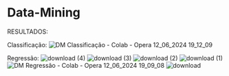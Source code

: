 # Data-Mining
RESULTADOS:

Classificação:
![DM Classificação - Colab - Opera 12_06_2024 19_12_09](https://github.com/GReissC/Data-Mining/assets/114780800/6b27a13f-f2a2-4336-a5b5-b3b5de3f97a4)

Regressão:
![download (4)](https://github.com/GReissC/Data-Mining/assets/114780800/cf5898f0-3a32-4634-810f-b4fa972e3b0b)
![download (3)](https://github.com/GReissC/Data-Mining/assets/114780800/f6e263cf-468d-48e0-9ae7-a9d42d1fbc96)
![download (2)](https://github.com/GReissC/Data-Mining/assets/114780800/d7680912-f76a-4df6-aa98-a2eff801168b)
![download (1)](https://github.com/GReissC/Data-Mining/assets/114780800/268fb55e-4a6d-489a-9fce-2fd1032f0837)
![DM Regressão - Colab - Opera 12_06_2024 19_09_08](https://github.com/GReissC/Data-Mining/assets/114780800/b8c40bed-3dff-4131-8f19-b2fc08a68c75)
![download](https://github.com/GReissC/Data-Mining/assets/114780800/f60e7391-f41d-4ff1-a400-b16e59da0e4d)

